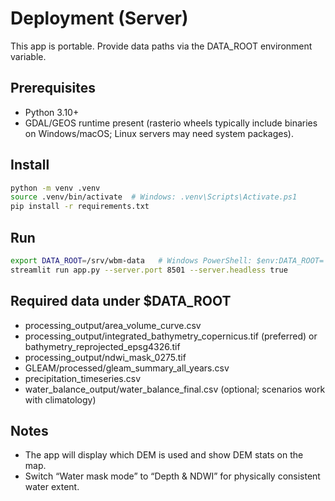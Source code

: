 # Deployment (Server)

This app is portable. Provide data paths via the DATA_ROOT environment variable.

## Prerequisites
- Python 3.10+
- GDAL/GEOS runtime present (rasterio wheels typically include binaries on Windows/macOS; Linux servers may need system packages).

## Install
```bash
python -m venv .venv
source .venv/bin/activate  # Windows: .venv\Scripts\Activate.ps1
pip install -r requirements.txt
```

## Run
```bash
export DATA_ROOT=/srv/wbm-data   # Windows PowerShell: $env:DATA_ROOT='C:\\wbm-data'
streamlit run app.py --server.port 8501 --server.headless true
```

## Required data under $DATA_ROOT
- processing_output/area_volume_curve.csv
- processing_output/integrated_bathymetry_copernicus.tif (preferred) or bathymetry_reprojected_epsg4326.tif
- processing_output/ndwi_mask_0275.tif
- GLEAM/processed/gleam_summary_all_years.csv
- precipitation_timeseries.csv
- water_balance_output/water_balance_final.csv (optional; scenarios work with climatology)

## Notes
- The app will display which DEM is used and show DEM stats on the map.
- Switch “Water mask mode” to “Depth & NDWI” for physically consistent water extent.